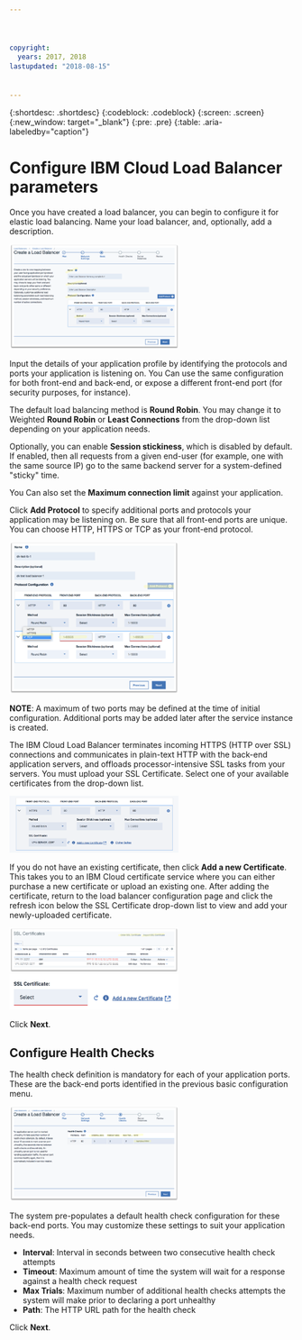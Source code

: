 ```yaml
---



copyright:
  years: 2017, 2018
lastupdated: "2018-08-15"


---
```


{:shortdesc: .shortdesc}
{:codeblock: .codeblock}
{:screen: .screen}
{:new_window: target="_blank"}
{:pre: .pre}
{:table: .aria-labeledby="caption"}

# Configure IBM Cloud Load Balancer parameters
Once you have created a load balancer, you can begin to configure it for elastic load balancing. Name your load balancer, and, optionally, add a description.

<img src="images/lb-config-basic.png" alt="drawing" style="width: 300px;"/>

Input the details of your application profile by identifying the protocols and ports your application is listening on. You Can use the same configuration for both front-end and back-end, or expose a different front-end port (for security purposes, for instance).

The default load balancing method is **Round Robin**. You may change it to Weighted **Round Robin** or **Least Connections** from the drop-down list depending on your application needs.

Optionally, you can enable **Session stickiness**, which is disabled by default. If enabled, then all requests from a given end-user (for example, one with the same source IP) go to the same backend server for a system-defined "sticky" time.

You Can also set the **Maximum connection limit** against your application.

Click **Add Protocol** to specify additional ports and protocols your application may be listening on. Be sure that all front-end ports are unique. You can choose HTTP, HTTPS or TCP as your front-end protocol.  

<img src="images/lb-add-protocol.png" alt="drawing" style="width: 300px;"/>

**NOTE**: A maximum of two ports may be defined at the time of initial configuration. Additional ports may be added later after the service instance is created.

The IBM Cloud Load Balancer terminates incoming HTTPS (HTTP over SSL) connections and communicates in plain-text HTTP with the back-end application servers, and offloads processor-intensive SSL tasks from your servers. You must upload your SSL Certificate. Select one of your available certificates from the drop-down list.  

<img src="images/lb-ssl-cert.png" alt="drawing" style="width: 300px;"/>

If you do not have an existing certificate, then click **Add a new Certificate**. This takes you to an IBM Cloud certificate service where you can either purchase a new certificate or upload an existing one. After adding the certificate, return to the load balancer configuration page and click the refresh icon below the SSL Certificate drop-down list to view and add your newly-uploaded certificate.

<img src="images/order-ssl-cert.png" alt="drawing" style="width: 300px;"/>

<img src="images/refresh-cert.png" alt="drawing" style="width: 300px;"/>

Click **Next**.

## Configure Health Checks
The health check definition is mandatory for each of your application ports. These are the back-end ports identified in the previous basic configuration menu.

<img src="images/config-health-check.png" alt="drawing" style="width: 300px;"/>

The system pre-populates a default health check configuration for these back-end ports. You may customize these settings to suit your application needs.

* **Interval**: Interval in seconds between two consecutive health check attempts
* **Timeout**: Maximum amount of time the system will wait for a response against a health check request
* **Max Trials**: Maximum number of additional health checks attempts the system will make prior to declaring a port unhealthy
* **Path**: The HTTP URL path for the health check     

Click **Next**.